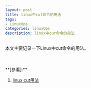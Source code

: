 ```yaml
---
layout: post
title: linux中cut命令的用法
tags:
- LinuxOps
categories: linuxOps
description: linux中cur命令的用法
---
```



本文主要记录一下Linux中cut命令的用法。

<!-- more -->








<br />
<br />
**[参看]:**

1. [linux cut用法](http://blog.csdn.net/u011003120/article/details/52190187)


<br />
<br />
<br />


